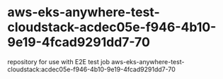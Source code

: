 # aws-eks-anywhere-test-cloudstack-acdec05e-f946-4b10-9e19-4fcad9291dd7-70
repository for use with E2E test job aws-eks-anywhere-test-cloudstack:acdec05e-f946-4b10-9e19-4fcad9291dd7-70
